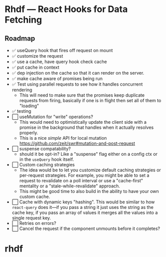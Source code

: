 # Rhdf — React Hooks for Data Fetching

## Roadmap

- ✅ useQuery hook that fires off request on mount
- ✅ customize the request
- ✅ use a cache, have query hook check cache
- ✅ put cache in context
- ✅ dep injection on the cache so that it can render on the server.
- ✅ make cache aware of promises being run
- ✅ Test using parallel requests to see how it handles concurrent rendering
  - This will need to make sure that the promises keep duplicate requests from firing, basically if one is in flight then set all of them to "loading"
- ✅ testing
- ⬜️ useMutation for "write" operations?
  - This would need to optimistically update the client side with a promise in the background that handles when it actually resolves properly.
  - This is a nice _simple_ API for local mutation https://github.com/zeit/swr#mutation-and-post-request
- ⬜️ suspense compatability?
  - should it be opt-in? Like a "suspense" flag either on a config ctx or in the `useQuery` hook itself.
- ⬜️ Custom caching strategies
  - The idea would be to let you customize default caching strategies or per-request strategies. For example, you might be able to set a request to revalidate on a poll interval or use a "cache-first" mentality or a "stale-while-revalidate" approach.
  - This might be good time to also build in the ability to have your own custom cache.
- ⬜️ Cache with dynamic keys "hashing". This would be similar to how `react-query` does it—if you pass a string it just uses the string as the cache key, if you pass an array of values it merges all the values into a single request key.
- ⬜️ Retries on errors?
- ⬜️ Cancel the request if the component unmounts before it completes?

# rhdf
